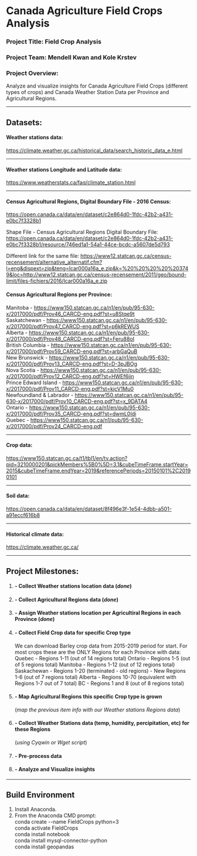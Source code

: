 # Canada Agriculture Field Crops Analysis

### Project Title: Field Crop Analysis
### Project Team: Mendell Kwan and Kole Krstev
### Project Overview:
Analyze and visualize insights for Canada Agriculture Field Crops (different types of crops) and Canada Weather Station Data per Province and Agricultural Regions.
**********************************************************************************************************

## Datasets:

#### Weather stations data: 
https://climate.weather.gc.ca/historical_data/search_historic_data_e.html 

**********************************************************************************************************

#### Weather stations Longitude and Latitude data: 
https://www.weatherstats.ca/faq/climate_station.html

**********************************************************************************************************

#### Census Agricultural Regions, Digital Boundary File - 2016 Census: 
https://open.canada.ca/data/en/dataset/c2e864d0-1fdc-42b2-a431-e0bc7f3328b1

Shape File - Census Agricultural Regions Digital Boundary File: 
https://open.canada.ca/data/en/dataset/c2e864d0-1fdc-42b2-a431-e0bc7f3328b1/resource/746ed1a1-54a1-44ce-bcdc-a5607de5d793

Different link for the same file: https://www12.statcan.gc.ca/census-recensement/alternative_alternatif.cfm?l=eng&dispext=zip&teng=lcar000a16a_e.zip&k=%20%20%20%20%203749&loc=http://www12.statcan.gc.ca/census-recensement/2011/geo/bound-limit/files-fichiers/2016/lcar000a16a_e.zip

#### Census Agricultural Regions per Province:
Manitoba - https://www150.statcan.gc.ca/n1/en/pub/95-630-x/2017000/pdf/Prov46_CARCD-eng.pdf?st=u8Stqe9t
<br/>Saskatchewan - https://www150.statcan.gc.ca/n1/en/pub/95-630-x/2017000/pdf/Prov47_CARCD-eng.pdf?st=p6kREWUS
<br/>Alberta - https://www150.statcan.gc.ca/n1/en/pub/95-630-x/2017000/pdf/Prov48_CARCD-eng.pdf?st=Feru88oI
<br/>British Columbia - https://www150.statcan.gc.ca/n1/en/pub/95-630-x/2017000/pdf/Prov59_CARCD-eng.pdf?st=arbGaQuB
<br/>New Brunswick - https://www150.statcan.gc.ca/n1/en/pub/95-630-x/2017000/pdf/Prov13_CARCD-eng.pdf?st=D-3pJBOg
<br/>Nova Scotia - https://www150.statcan.gc.ca/n1/en/pub/95-630-x/2017000/pdf/Prov12_CARCD-eng.pdf?st=HWEf6iin
<br/>Prince Edward Island - https://www150.statcan.gc.ca/n1/en/pub/95-630-x/2017000/pdf/Prov11_CARCD-eng.pdf?st=kjcV1Mu0
<br/>Newfoundland & Labrador - https://www150.statcan.gc.ca/n1/en/pub/95-630-x/2017000/pdf/Prov10_CARCD-eng.pdf?st=x_9DATA4
<br/>Ontario - https://www150.statcan.gc.ca/n1/en/pub/95-630-x/2017000/pdf/Prov35_CARCD-eng.pdf?st=dwmL0Idi
<br/>Quebec - https://www150.statcan.gc.ca/n1/pub/95-630-x/2017000/pdf/Prov24_CARCD-eng.pdf


**********************************************************************************************************

#### Crop data: 
https://www150.statcan.gc.ca/t1/tbl1/en/tv.action?pid=3210000201&pickMembers%5B0%5D=3.1&cubeTimeFrame.startYear=2015&cubeTimeFrame.endYear=2019&referencePeriods=20150101%2C20190101

**********************************************************************************************************

#### Soil data: 
https://open.canada.ca/data/en/dataset/8f496e3f-1e54-4dbb-a501-a91eccf616b8

**********************************************************************************************************

#### Historical climate data: 
https://climate.weather.gc.ca/

**********************************************************************************************************

## Project Milestones:
1. #### - Collect Weather stations location data (_done_)
2. #### - Collect Agricultural Regions data (_done_)
3. #### - Assign Weather stations location per Agricultiral Regions in each Province (_done_)
4. #### - Collect Field Crop data for specific Crop type
      We can download Barley crop data from 2015-2019 period for start. 
      For most crops these are the ONLY Regions for each Province with data:
      Quebec        - Regions 1-11 (out of 14 regions total)
      Ontario       - Regions 1-5 (out of 5 regions total)
      Manitoba      - Regions 1-12 (out of 12 regions total)
      Saskachewan   - Regions 1-20 (terminated - old regions)
                    - New Regions 1-6 (out of 7 regions total)
      Alberta       - Regions 10-70 (equivalent with Regions 1-7 out of 7 total)
      BC            - Regions 1 and 8 (out of 8 regions total)
5. #### - Map Agricultural Regions this specific Crop type is grown 
      (_map the previous item info with our Weather stations Regions data_)
6. #### - Collect Weather Stations data (temp, humidity, percipitation, etc) for these Regions 
      (_using Cyqwin or Wget script_)
7. #### - Pre-process data
8. #### - Analyze and Visualize insights

**********************************************************************************************************

## Build Environment

1. Install Anaconda.
2. From the Anaconda CMD prompt:  
conda create --name FieldCrops python=3  
conda activate FieldCrops  
conda install notebook  
conda install mysql-connector-python  
conda install geopandas  

      
